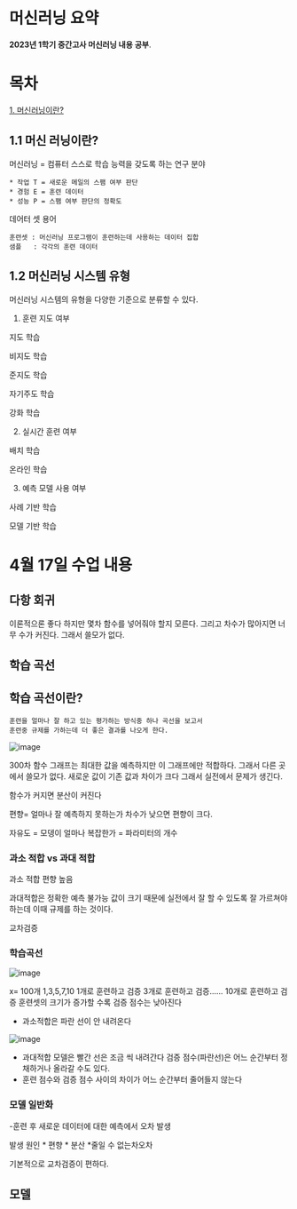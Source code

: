 <a class="anchor" id="0"></a>
# **머신러닝 요약**

**2023년 1학기 중간고사 머신러닝 내용 공부**.

<a class="anchor" id="0.1"></a>

# 목차
[1. 머신러닝이란?](#1)

## 1.1 머신 러닝이란?<a class="anchor" id="1"></a>

머신러닝 = 컴퓨터 스스로 학습 능력을 갖도록 하는 연구 분야


    * 작업 T = 새로운 메일의 스팸 여부 판단
    * 경험 E = 훈련 데이터
    * 성능 P = 스팸 여부 판단의 정확도

데어터 셋 용어

    훈련셋 : 머신러닝 프로그램이 훈련하는데 사용하는 데이터 집합
    샘플   : 각각의 훈련 데이터
    
## 1.2 머신러닝 시스템 유형

머신러닝 시스템의 유형을 다양한 기준으로 분류할 수 있다.

1. 훈련 지도 여부

지도 학습

비지도 학습

준지도 학습

자기주도 학습

강화 학습

2. 실시간 훈련 여부

배치 학습

온라인 학습

3. 예측 모델 사용 여부

사례 기반 학습

모델 기반 학습


     
# 4월 17일 수업 내용

## 다항 회귀

이론적으론 좋다 하지만 몇차 함수를 넣어줘야 할지 모른다. 그리고 차수가 많아지면 너무 수가 커진다.
그래서 쓸모가 없다.

## 학습 곡선

## 학습 곡선이란?

    훈련을 얼마나 잘 하고 있는 평가하는 방식중 하나 곡선을 보고서
    훈련중 규제를 가하는데 더 좋은 결과를 나오게 한다.

![image](https://user-images.githubusercontent.com/112872986/232418981-b3ff9947-d7f3-4442-94e8-0b70c0782d4f.png)

300차 함수 그래프는 최대한 값을 예측하지만 이 그래프에만 적합하다. 그래서 다른 곳에서 쓸모가 없다.
새로운 값이 기존 값과 차이가 크다 그래서 실전에서 문제가 생긴다.

함수가 커지면 분산이 커진다

편향= 얼마나 잘 예측하지 못하는가 차수가 낮으면 편향이 크다.

자유도 = 모뎅이 얼마나 복잡한가 = 파라미터의 개수

### 과소 적합 vs 과대 적합

과소 적합 편향 높음 

과대적합은 정확한 예측 불가능 값이 크기 때문에 실전에서 잘 할 수 있도록 잘 가르쳐야하는데 
이때 규제를 하는 것이다.

교차검증

### 학습곡선

![image](https://user-images.githubusercontent.com/112872986/232422540-8a164001-fec2-4737-b2d0-ff5ca1e238ce.png)

x= 100개 1,3,5,7,10 1개로 훈련하고 검증 3개로 훈련하고 검증...... 10개로 훈련하고 검증
훈련셋의 크기가 증가할 수록 검증 점수는 낮아진다

* 과소적합은 파란 선이 안 내려온다

![image](https://user-images.githubusercontent.com/112872986/232423500-86d720c0-d945-4ff3-a390-4bd284a26c70.png)

* 과대적합 모델은 빨간 선은 조금 씩 내려간다 검증 점수(파란선)은 어느 순간부터 정채하거나 올라갈 수도 있다.
* 훈련 점수와 검증 점수 사이의 차이가 어느 순간부터 줄어들지 않는다

### 모델 일반화

-훈련 후 새로운 데이터에 대한 예측에서 오차 발생

발생 원인
    * 편향
    * 분산
    *줄일 수 없는차오차

기본적으로 교차검증이 편하다.

## 모델 










